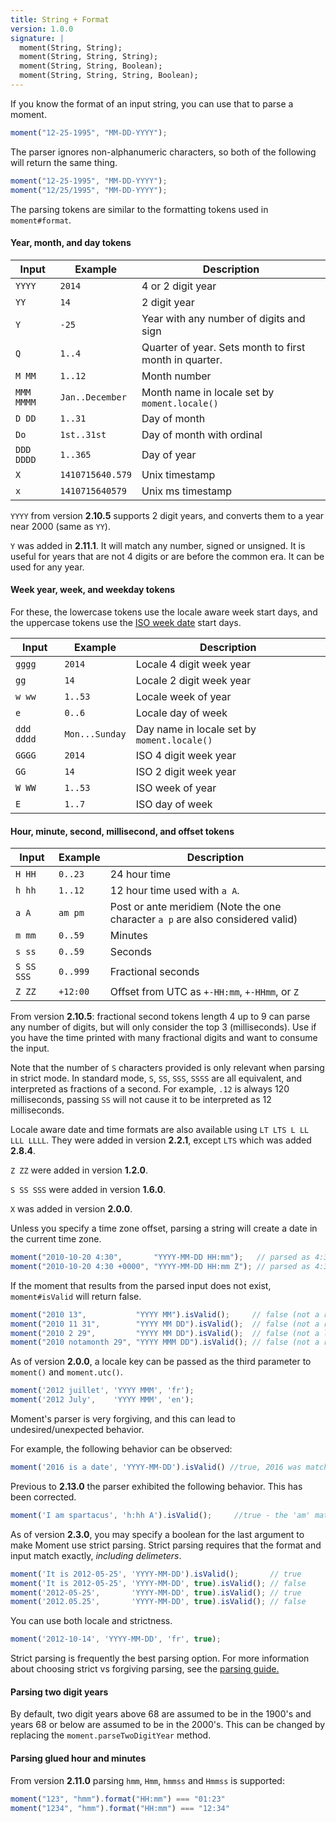 ```yaml
---
title: String + Format
version: 1.0.0
signature: |
  moment(String, String);
  moment(String, String, String);
  moment(String, String, Boolean);
  moment(String, String, String, Boolean);
---
```



If you know the format of an input string, you can use that to parse a moment.

```javascript
moment("12-25-1995", "MM-DD-YYYY");
```

The parser ignores non-alphanumeric characters, so both of the following will return the same thing.

```javascript
moment("12-25-1995", "MM-DD-YYYY");
moment("12/25/1995", "MM-DD-YYYY");
```

The parsing tokens are similar to the formatting tokens used in `moment#format`.

#### Year, month, and day tokens

| Input       | Example          | Description |
| ----------- | ---------------- | ----------- |
| `YYYY`      | `2014`           | 4 or 2 digit year |
| `YY`        | `14`             | 2 digit year |
| `Y`         | `-25`            | Year with any number of digits and sign |
| `Q`         | `1..4`           | Quarter of year. Sets month to first month in quarter. |
| `M MM`      | `1..12`          | Month number |
| `MMM MMMM`  | `Jan..December`  | Month name in locale set by `moment.locale()` |
| `D DD`      | `1..31`          | Day of month |
| `Do`        | `1st..31st`      | Day of month with ordinal |
| `DDD DDDD`  | `1..365`         | Day of year |
| `X`         | `1410715640.579` | Unix timestamp |
| `x`         | `1410715640579`  | Unix ms timestamp |

`YYYY` from version **2.10.5** supports 2 digit years, and converts them to a year
near 2000 (same as `YY`).

`Y` was added in **2.11.1**. It will match any number, signed or unsigned. It is useful for years that are not 4 digits or are before the common era. It can be used for any year.

#### Week year, week, and weekday tokens

For these, the lowercase tokens use the locale aware week start days, and the uppercase tokens use the [ISO week date](http://en.wikipedia.org/wiki/ISO_week_date) start days.

| Input       | Example          | Description |
| ----------- | ---------------- | ----------- |
| `gggg`      | `2014`           | Locale 4 digit week year |
| `gg`        | `14`             | Locale 2 digit week year |
| `w ww`      | `1..53`          | Locale week of year |
| `e`         | `0..6`           | Locale day of week |
| `ddd dddd`  | `Mon...Sunday`   | Day name in locale set by `moment.locale()` |
| `GGGG`      | `2014`           | ISO 4 digit week year |
| `GG`        | `14`             | ISO 2 digit week year |
| `W WW`      | `1..53`          | ISO week of year |
| `E`         | `1..7`           | ISO day of week |

#### Hour, minute, second, millisecond, and offset tokens

| Input          | Example  | Description |
| -------------- | -------- | ----------- |
| `H HH`         | `0..23`  | 24 hour time |
| `h hh`         | `1..12`  | 12 hour time used with `a A`. |
| `a A`          | `am pm`  | Post or ante meridiem (Note the one character `a p` are also considered valid) |
| `m mm`         | `0..59`  | Minutes |
| `s ss`         | `0..59`  | Seconds |
| `S SS SSS`     | `0..999` | Fractional seconds |
| `Z ZZ`         | `+12:00` | Offset from UTC as `+-HH:mm`, `+-HHmm`, or `Z` |

From version **2.10.5**: fractional second tokens length 4 up to 9 can parse
any number of digits, but will only consider the top 3 (milliseconds). Use if
you have the time printed with many fractional digits and want to consume the
input.

Note that the number of `S` characters provided is only relevant when parsing in strict mode.
In standard mode, `S`, `SS`, `SSS`, `SSSS` are all equivalent, and interpreted as fractions of a second.
For example, `.12` is always 120 milliseconds, passing `SS` will not cause it to be interpreted as 12 milliseconds.

Locale aware date and time formats are also available using `LT LTS L LL LLL
LLLL`. They were added in version **2.2.1**, except `LTS` which was added
**2.8.4**.

`Z ZZ` were added in version **1.2.0**.

`S SS SSS` were added in version **1.6.0**.

`X` was added in version **2.0.0**.

Unless you specify a time zone offset, parsing a string will create a date in the current time zone.

```js
moment("2010-10-20 4:30",       "YYYY-MM-DD HH:mm");   // parsed as 4:30 local time
moment("2010-10-20 4:30 +0000", "YYYY-MM-DD HH:mm Z"); // parsed as 4:30 UTC
```

If the moment that results from the parsed input does not exist, `moment#isValid` will return false.

```js
moment("2010 13",           "YYYY MM").isValid();     // false (not a real month)
moment("2010 11 31",        "YYYY MM DD").isValid();  // false (not a real day)
moment("2010 2 29",         "YYYY MM DD").isValid();  // false (not a leap year)
moment("2010 notamonth 29", "YYYY MMM DD").isValid(); // false (not a real month name)
```

As of version **2.0.0**, a locale key can be passed as the third parameter to `moment()` and `moment.utc()`.

```js
moment('2012 juillet', 'YYYY MMM', 'fr');
moment('2012 July',    'YYYY MMM', 'en');
```

Moment's parser is very forgiving, and this can lead to undesired/unexpected behavior.

For example, the following behavior can be observed:

```javascript
moment('2016 is a date', 'YYYY-MM-DD').isValid() //true, 2016 was matched
```

Previous to **2.13.0** the parser exhibited the following behavior. This has been corrected.

```javascript
moment('I am spartacus', 'h:hh A').isValid();     //true - the 'am' matches the 'A' flag.
```

As of version **2.3.0**, you may specify a boolean for the last argument to make Moment use strict parsing. Strict parsing requires that the format and input match exactly, *including delimeters*.

```javascript
moment('It is 2012-05-25', 'YYYY-MM-DD').isValid();       // true
moment('It is 2012-05-25', 'YYYY-MM-DD', true).isValid(); // false
moment('2012-05-25',       'YYYY-MM-DD', true).isValid(); // true
moment('2012.05.25',       'YYYY-MM-DD', true).isValid(); // false
```

You can use both locale and strictness.

```javascript
moment('2012-10-14', 'YYYY-MM-DD', 'fr', true);
```

Strict parsing is frequently the best parsing option. For more information about choosing strict vs forgiving parsing, see the <a href="/guides/#/parsing/">parsing guide.</a>

#### Parsing two digit years

By default, two digit years above 68 are assumed to be in the 1900's and years 68 or below are assumed to be in the 2000's. This can be changed by replacing the `moment.parseTwoDigitYear` method.

#### Parsing glued hour and minutes

From version **2.11.0** parsing `hmm`, `Hmm`, `hmmss` and `Hmmss` is supported:

```javascript
moment("123", "hmm").format("HH:mm") === "01:23"
moment("1234", "hmm").format("HH:mm") === "12:34"
```

